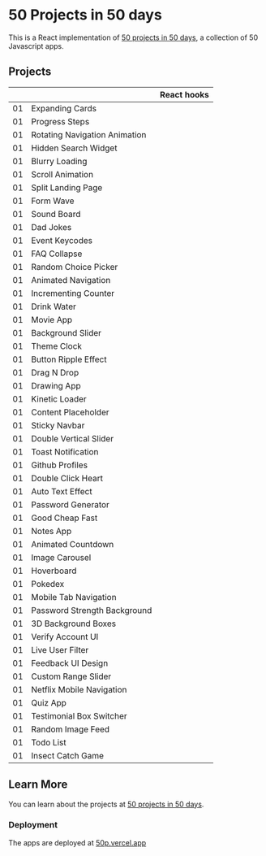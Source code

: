 # 50 Projects in 50 days

This is a React implementation of [50 projects in 50 days](https://github.com/bradtraversy/50projects50days), a collection of 50 Javascript apps.

## Projects

|     |                               | React hooks |
| --- | ----------------------------- | ----------- |
| 01  | Expanding Cards               |             |
| 01  | Progress Steps                |             |
| 01  | Rotating Navigation Animation |             |
| 01  | Hidden Search Widget          |             |
| 01  | Blurry Loading                |             |
| 01  | Scroll Animation              |             |
| 01  | Split Landing Page            |             |
| 01  | Form Wave                     |             |
| 01  | Sound Board                   |             |
| 01  | Dad Jokes                     |             |
| 01  | Event Keycodes                |             |
| 01  | FAQ Collapse                  |             |
| 01  | Random Choice Picker          |             |
| 01  | Animated Navigation           |             |
| 01  | Incrementing Counter          |             |
| 01  | Drink Water                   |             |
| 01  | Movie App                     |             |
| 01  | Background Slider             |             |
| 01  | Theme Clock                   |             |
| 01  | Button Ripple Effect          |             |
| 01  | Drag N Drop                   |             |
| 01  | Drawing App                   |             |
| 01  | Kinetic Loader                |             |
| 01  | Content Placeholder           |             |
| 01  | Sticky Navbar                 |             |
| 01  | Double Vertical Slider        |             |
| 01  | Toast Notification            |             |
| 01  | Github Profiles               |             |
| 01  | Double Click Heart            |             |
| 01  | Auto Text Effect              |             |
| 01  | Password Generator            |             |
| 01  | Good Cheap Fast               |             |
| 01  | Notes App                     |             |
| 01  | Animated Countdown            |             |
| 01  | Image Carousel                |             |
| 01  | Hoverboard                    |             |
| 01  | Pokedex                       |             |
| 01  | Mobile Tab Navigation         |             |
| 01  | Password Strength Background  |             |
| 01  | 3D Background Boxes           |             |
| 01  | Verify Account UI             |             |
| 01  | Live User Filter              |             |
| 01  | Feedback UI Design            |             |
| 01  | Custom Range Slider           |             |
| 01  | Netflix Mobile Navigation     |             |
| 01  | Quiz App                      |             |
| 01  | Testimonial Box Switcher      |             |
| 01  | Random Image Feed             |             |
| 01  | Todo List                     |             |
| 01  | Insect Catch Game             |             |

## Learn More

You can learn about the projects at [50 projects in 50 days](https://github.com/bradtraversy/50projects50days).

### Deployment

The apps are deployed at [50p.vercel.app](50p.vercel.app)
